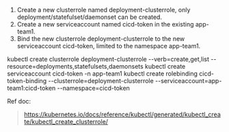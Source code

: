 1. Create a new clusterrole named deployment-clusterrole, only deployment/statefulset/daemonset can be created.
2. Create a new serviceaccount named cicd-token in the existing app-team1.
3. Bind the new clusterrole deployment-clusterrole to the new serviceaccount cicd-token, limited to the namespace app-team1.


kubectl create clusterrole deployment-clusterrole --verb=create,get,list --resource=deployments,statefulsets,daemonsets 
kubectl create serviceaccount cicd-token -n app-team1
kubectl create rolebinding cicd-token-binding --clusterrole=deployment-clusterrole --serviceaccount=app-team1:cicd-token --namespace=cicd-token


Ref doc:
> https://kubernetes.io/docs/reference/kubectl/generated/kubectl_create/kubectl_create_clusterrole/

